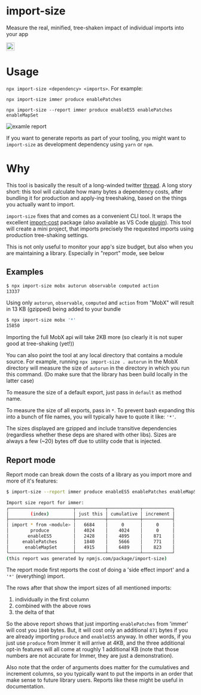 # import-size

Measure the real, minified, tree-shaken impact of individual imports into your app

<a href="https://www.buymeacoffee.com/mweststrate" target="_blank"><img src="https://www.buymeacoffee.com/assets/img/custom_images/orange_img.png" alt="Buy Me A Coffee" style="height: 22px !important;width: auto !important;" ></a>

# Usage

`npx import-size <dependency> <imports>`. For example: 

`npx import-size immer produce enablePatches`

`npx import-size --report immer produce enableES5 enablePatches enableMapSet`


![examle report](screenshot.png)

If you want to generate reports as part of your tooling, you might want to `import-size` as development dependency using `yarn` or `npm`.

# Why

This tool is basically the result of a long-winded twitter [thread](https://twitter.com/mweststrate/status/1228056670447730688). 
A long story short: this tool will calculate how many bytes a dependency costs, after bundling it for production and apply-ing treeshaking, based on the things you actually want to import.

`import-size` fixes that and comes as a convenient CLI tool. It wraps the excellent [import-cost](https://github.com/wix/import-cost/tree/master/packages/import-cost) package (also available as VS Code [plugin](https://marketplace.visualstudio.com/items?itemName=wix.vscode-import-cost)). This tool will create a mini project, that imports precisely the requested imports using production tree-shaking settings. 

This is not only useful to monitor your app's size budget, but also when you are maintaining a library. Especially in "report" mode, see below

## Examples

```bash
$ npx import-size mobx autorun observable computed action
13337
```
Using only `autorun`, `observable`, `computed` and `action` from "MobX" will result in 13 KB (gzipped) being added to your bundle


```bash
$ npx import-size mobx '*'
15850
```
Importing the full MobX api will take 2KB more (so clearly it is not super good at tree-shaking (yet!))

You can also point the tool at any local directory that contains a module source. 
For example, running `npx import-size . autorun` in the MobX directory will measure the size of `autorun` in the directory in which you run this command. 
(Do make sure that the library has been build locally in the latter case) 

To measure the size of a default export, just pass in `default` as method name.

To measure the size of all exports, pass in `*`. To prevent bash expanding this into a bunch of file names, you will typically have to quote it like: `'*'`.

The sizes displayed are gzipped and include transitive dependencies (regardless whether these deps are shared with other libs). Sizes are always a few (~20) bytes off due to utility code that is injected.

## Report mode

Report mode can break down the costs of a library as you import more and more of it's features:

```bash
$ import-size --report immer produce enableES5 enablePatches enableMapSet

Import size report for immer:
┌────────────────────────┬───────────┬────────────┬───────────┐
│        (index)         │ just this │ cumulative │ increment │
├────────────────────────┼───────────┼────────────┼───────────┤
│ import * from <module> │   6684    │     0      │     0     │
│        produce         │   4024    │    4024    │     0     │
│       enableES5        │   2428    │    4895    │    871    │
│     enablePatches      │   1840    │    5666    │    771    │
│      enableMapSet      │   4915    │    6489    │    823    │
└────────────────────────┴───────────┴────────────┴───────────┘
(this report was generated by npmjs.com/package/import-size)
```

The report mode first reports the cost of doing a 'side effect import' and a `'*'` (everything) import.

The rows after that show the import sizes of all mentioned imports:
1) individually in the first column
2) combined with the above rows
3) the delta of that

So the above report shows that just importing `enablePatches` from 'immer' will cost you `1840` bytes. But, it will cost only an additional `871` bytes if you are already importing `produce` and `enableES5` anyway. In other words, if you just use `produce` from Immer it will arrive at 4KB, and the three additional opt-in features will all come at roughly 1 additional KB (note that those numbers are not accurate for Immer, they are just a demonstration).

Also note that the order of arguments does matter for the cumulatives and increment columns, so you typically want to put the imports in an order that make sense to future library users. Reports like these might be useful in documentation.
